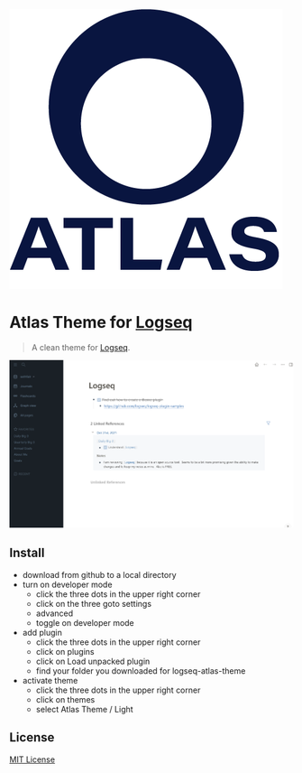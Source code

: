 ![Atlas Image](./icon.png?s=200)

# Atlas Theme for [Logseq](http://logseq.com)

> A clean theme for [Logseq](http://logseq.com).

![Screenshot](./screenshot.png)

## Install
* download from github to a local directory
* turn on developer mode
  * click the three dots in the upper right corner
  * click on the three goto settings
  * advanced
  * toggle on developer mode
* add plugin
  * click the three dots in the upper right corner
  * click on plugins
  * click on Load unpacked plugin
  * find your folder you downloaded for logseq-atlas-theme
* activate theme
  * click the three dots in the upper right corner
  * click on themes
  * select Atlas Theme / Light

## License

[MIT License](./LICENSE)
